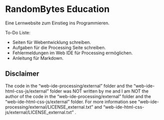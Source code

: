 # RandomBytes Education
Eine Lernwebsite zum Einstieg ins Programmieren.

To-Do Liste:
- Seiten für Webentwicklung schreiben.
- Aufgaben für die Processing Seite schreiben.
- Fehlermeldungen im Web IDE für Processing ermöglichen.
- Anleitung für Markdown.

## Disclaimer
The code in the “web-ide-processing/external” folder and the “web-ide-html-css-js/external” folder was NOT written by me and I am NOT the author of the code in the “web-ide-processing/external” folder and the “web-ide-html-css-js/external” folder. For more information see “web-ide-processing/external/LICENSE_external.txt” and “web-ide-html-css-js/external/LICENSE_external.txt” .
